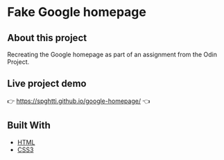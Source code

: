 # Fake Google homepage

## About this project

Recreating the Google homepage as part of an assignment from the Odin Project.

## Live project demo
:point_right: https://spghtti.github.io/google-homepage/ :point_left:

## Built With

- [HTML](https://developer.mozilla.org/en-US/docs/Web/HTML)
- [CSS3](https://developer.mozilla.org/en-US/docs/Web/CSS)


